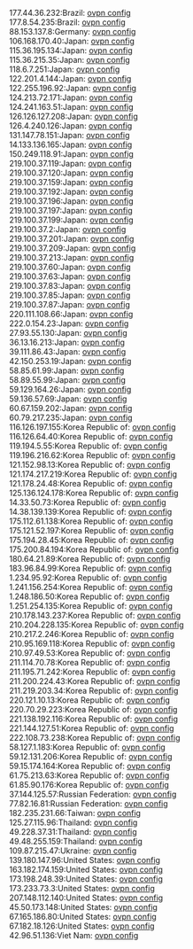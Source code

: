 177.44.36.232:Brazil: [ovpn config](vpn/177_44_36_232.ovpn)  
177.8.54.235:Brazil: [ovpn config](vpn/177_8_54_235.ovpn)  
88.153.137.8:Germany: [ovpn config](vpn/88_153_137_8.ovpn)  
106.168.170.40:Japan: [ovpn config](vpn/106_168_170_40.ovpn)  
115.36.195.134:Japan: [ovpn config](vpn/115_36_195_134.ovpn)  
115.36.215.35:Japan: [ovpn config](vpn/115_36_215_35.ovpn)  
118.6.7.251:Japan: [ovpn config](vpn/118_6_7_251.ovpn)  
122.201.4.144:Japan: [ovpn config](vpn/122_201_4_144.ovpn)  
122.255.196.92:Japan: [ovpn config](vpn/122_255_196_92.ovpn)  
124.213.72.171:Japan: [ovpn config](vpn/124_213_72_171.ovpn)  
124.241.163.51:Japan: [ovpn config](vpn/124_241_163_51.ovpn)  
126.126.127.208:Japan: [ovpn config](vpn/126_126_127_208.ovpn)  
126.4.240.126:Japan: [ovpn config](vpn/126_4_240_126.ovpn)  
131.147.78.151:Japan: [ovpn config](vpn/131_147_78_151.ovpn)  
14.133.136.165:Japan: [ovpn config](vpn/14_133_136_165.ovpn)  
150.249.118.91:Japan: [ovpn config](vpn/150_249_118_91.ovpn)  
219.100.37.119:Japan: [ovpn config](vpn/219_100_37_119.ovpn)  
219.100.37.120:Japan: [ovpn config](vpn/219_100_37_120.ovpn)  
219.100.37.159:Japan: [ovpn config](vpn/219_100_37_159.ovpn)  
219.100.37.192:Japan: [ovpn config](vpn/219_100_37_192.ovpn)  
219.100.37.196:Japan: [ovpn config](vpn/219_100_37_196.ovpn)  
219.100.37.197:Japan: [ovpn config](vpn/219_100_37_197.ovpn)  
219.100.37.199:Japan: [ovpn config](vpn/219_100_37_199.ovpn)  
219.100.37.2:Japan: [ovpn config](vpn/219_100_37_2.ovpn)  
219.100.37.201:Japan: [ovpn config](vpn/219_100_37_201.ovpn)  
219.100.37.209:Japan: [ovpn config](vpn/219_100_37_209.ovpn)  
219.100.37.213:Japan: [ovpn config](vpn/219_100_37_213.ovpn)  
219.100.37.60:Japan: [ovpn config](vpn/219_100_37_60.ovpn)  
219.100.37.63:Japan: [ovpn config](vpn/219_100_37_63.ovpn)  
219.100.37.83:Japan: [ovpn config](vpn/219_100_37_83.ovpn)  
219.100.37.85:Japan: [ovpn config](vpn/219_100_37_85.ovpn)  
219.100.37.87:Japan: [ovpn config](vpn/219_100_37_87.ovpn)  
220.111.108.66:Japan: [ovpn config](vpn/220_111_108_66.ovpn)  
222.0.154.23:Japan: [ovpn config](vpn/222_0_154_23.ovpn)  
27.93.55.130:Japan: [ovpn config](vpn/27_93_55_130.ovpn)  
36.13.16.213:Japan: [ovpn config](vpn/36_13_16_213.ovpn)  
39.111.86.43:Japan: [ovpn config](vpn/39_111_86_43.ovpn)  
42.150.253.19:Japan: [ovpn config](vpn/42_150_253_19.ovpn)  
58.85.61.99:Japan: [ovpn config](vpn/58_85_61_99.ovpn)  
58.89.55.99:Japan: [ovpn config](vpn/58_89_55_99.ovpn)  
59.129.164.26:Japan: [ovpn config](vpn/59_129_164_26.ovpn)  
59.136.57.69:Japan: [ovpn config](vpn/59_136_57_69.ovpn)  
60.67.159.202:Japan: [ovpn config](vpn/60_67_159_202.ovpn)  
60.79.217.235:Japan: [ovpn config](vpn/60_79_217_235.ovpn)  
116.126.197.155:Korea Republic of: [ovpn config](vpn/116_126_197_155.ovpn)  
116.126.64.40:Korea Republic of: [ovpn config](vpn/116_126_64_40.ovpn)  
119.194.5.55:Korea Republic of: [ovpn config](vpn/119_194_5_55.ovpn)  
119.196.216.62:Korea Republic of: [ovpn config](vpn/119_196_216_62.ovpn)  
121.152.98.13:Korea Republic of: [ovpn config](vpn/121_152_98_13.ovpn)  
121.174.217.219:Korea Republic of: [ovpn config](vpn/121_174_217_219.ovpn)  
121.178.24.48:Korea Republic of: [ovpn config](vpn/121_178_24_48.ovpn)  
125.136.124.178:Korea Republic of: [ovpn config](vpn/125_136_124_178.ovpn)  
14.33.50.73:Korea Republic of: [ovpn config](vpn/14_33_50_73.ovpn)  
14.38.139.139:Korea Republic of: [ovpn config](vpn/14_38_139_139.ovpn)  
175.112.61.138:Korea Republic of: [ovpn config](vpn/175_112_61_138.ovpn)  
175.121.52.197:Korea Republic of: [ovpn config](vpn/175_121_52_197.ovpn)  
175.194.28.45:Korea Republic of: [ovpn config](vpn/175_194_28_45.ovpn)  
175.200.84.194:Korea Republic of: [ovpn config](vpn/175_200_84_194.ovpn)  
180.64.21.89:Korea Republic of: [ovpn config](vpn/180_64_21_89.ovpn)  
183.96.84.99:Korea Republic of: [ovpn config](vpn/183_96_84_99.ovpn)  
1.234.95.92:Korea Republic of: [ovpn config](vpn/1_234_95_92.ovpn)  
1.241.156.254:Korea Republic of: [ovpn config](vpn/1_241_156_254.ovpn)  
1.248.186.50:Korea Republic of: [ovpn config](vpn/1_248_186_50.ovpn)  
1.251.254.135:Korea Republic of: [ovpn config](vpn/1_251_254_135.ovpn)  
210.178.143.237:Korea Republic of: [ovpn config](vpn/210_178_143_237.ovpn)  
210.204.228.135:Korea Republic of: [ovpn config](vpn/210_204_228_135.ovpn)  
210.217.2.246:Korea Republic of: [ovpn config](vpn/210_217_2_246.ovpn)  
210.95.169.118:Korea Republic of: [ovpn config](vpn/210_95_169_118.ovpn)  
210.97.49.53:Korea Republic of: [ovpn config](vpn/210_97_49_53.ovpn)  
211.114.70.78:Korea Republic of: [ovpn config](vpn/211_114_70_78.ovpn)  
211.195.71.242:Korea Republic of: [ovpn config](vpn/211_195_71_242.ovpn)  
211.200.224.43:Korea Republic of: [ovpn config](vpn/211_200_224_43.ovpn)  
211.219.203.34:Korea Republic of: [ovpn config](vpn/211_219_203_34.ovpn)  
220.121.10.13:Korea Republic of: [ovpn config](vpn/220_121_10_13.ovpn)  
220.70.29.223:Korea Republic of: [ovpn config](vpn/220_70_29_223.ovpn)  
221.138.192.116:Korea Republic of: [ovpn config](vpn/221_138_192_116.ovpn)  
221.144.127.51:Korea Republic of: [ovpn config](vpn/221_144_127_51.ovpn)  
222.108.73.238:Korea Republic of: [ovpn config](vpn/222_108_73_238.ovpn)  
58.127.1.183:Korea Republic of: [ovpn config](vpn/58_127_1_183.ovpn)  
59.12.131.206:Korea Republic of: [ovpn config](vpn/59_12_131_206.ovpn)  
59.15.174.164:Korea Republic of: [ovpn config](vpn/59_15_174_164.ovpn)  
61.75.213.63:Korea Republic of: [ovpn config](vpn/61_75_213_63.ovpn)  
61.85.90.176:Korea Republic of: [ovpn config](vpn/61_85_90_176.ovpn)  
37.144.125.57:Russian Federation: [ovpn config](vpn/37_144_125_57.ovpn)  
77.82.16.81:Russian Federation: [ovpn config](vpn/77_82_16_81.ovpn)  
182.235.231.66:Taiwan: [ovpn config](vpn/182_235_231_66.ovpn)  
125.27.115.96:Thailand: [ovpn config](vpn/125_27_115_96.ovpn)  
49.228.37.31:Thailand: [ovpn config](vpn/49_228_37_31.ovpn)  
49.48.255.159:Thailand: [ovpn config](vpn/49_48_255_159.ovpn)  
109.87.215.47:Ukraine: [ovpn config](vpn/109_87_215_47.ovpn)  
139.180.147.96:United States: [ovpn config](vpn/139_180_147_96.ovpn)  
163.182.174.159:United States: [ovpn config](vpn/163_182_174_159.ovpn)  
173.198.248.39:United States: [ovpn config](vpn/173_198_248_39.ovpn)  
173.233.73.3:United States: [ovpn config](vpn/173_233_73_3.ovpn)  
207.148.112.140:United States: [ovpn config](vpn/207_148_112_140.ovpn)  
45.50.173.148:United States: [ovpn config](vpn/45_50_173_148.ovpn)  
67.165.186.80:United States: [ovpn config](vpn/67_165_186_80.ovpn)  
67.182.18.126:United States: [ovpn config](vpn/67_182_18_126.ovpn)  
42.96.51.136:Viet Nam: [ovpn config](vpn/42_96_51_136.ovpn)  
